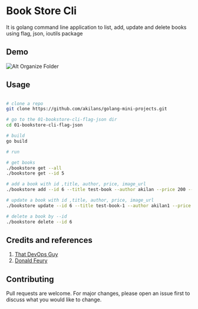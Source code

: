 # Book Store Cli

It is golang command line application to list, add, update and delete books using flag, json, ioutils package

## Demo

![Alt Organize Folder](https://raw.githubusercontent.com/akilans/golang-mini-projects/main/demos/golang-bookstore-cli.gif)

## Usage

```bash

# clone a repo
git clone https://github.com/akilans/golang-mini-projects.git

# go to the 01-bookstore-cli-flag-json dir
cd 01-bookstore-cli-flag-json

# build
go build

# run

# get books
./bookstore get --all
./bookstore get --id 5

# add a book with id ,title, author, price, image_url
./bookstore add --id 6 --title test-book --author akilan --price 200 --image_url http://akilan.com/test.png

# update a book with id ,title, author, price, image_url
./bookstore update --id 6 --title test-book-1 --author akilan1 --price 2001 --image_url http://akilan.com/test.png1

# delete a book by --id
./bookstore delete --id 6

```

## Credits and references

1. [That DevOps Guy](https://www.youtube.com/c/MarcelDempers)
2. [Donald Feury](https://www.youtube.com/c/DonaldFeury)

## Contributing

Pull requests are welcome. For major changes, please open an issue first to discuss what you would like to change.
